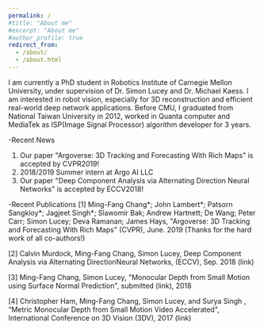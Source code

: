 ```yaml
---
permalink: /
#title: "About me"
#excerpt: "About me"
#author_profile: true
redirect_from: 
  - /about/
  - /about.html
---
```


I am currently a PhD student in Robotics Institute of Carnegie Mellon University, under supervision of Dr. Simon Lucey  and Dr. Michael Kaess. I am interested in robot vision, especially for 3D reconstruction and efficient real-world deep network applications.
Before CMU, I graduated from National Taiwan University in 2012, worked in Quanta computer and MediaTek as ISP(Image Signal Processor) algorithm developer for 3 years.

-Recent News
1. Our paper "Argoverse: 3D Tracking and Forecasting With Rich Maps" is accepted by CVPR2019!
2. 2018/2019 Summer intern at Argo AI LLC
3. Our paper "Deep Component Analysis via Alternating Direction Neural Networks" is accepted by ECCV2018!

-Recent Publications
[1] Ming-Fang Chang*; John Lambert*; Patsorn Sangkloy*; Jagjeet Singh*; Slawomir Bak; Andrew Hartnett; De Wang; Peter Carr; Simon Lucey; Deva Ramanan; James Hays, "Argoverse: 3D Tracking and Forecasting With Rich Maps" (CVPR), June. 2019  (Thanks for the hard work of all co-authors!)

[2] Calvin Murdock, Ming-Fang Chang, Simon Lucey, Deep Component Analysis via Alternating DirectionNeural Networks, (ECCV), Sep. 2018 (link)

[3] Ming-Fang Chang, Simon Lucey, "Monocular Depth from Small Motion using Surface Normal Prediction", submitted (link), 2018

[4] Christopher Ham, Ming-Fang Chang, Simon Lucey, and Surya Singh , “Metric Monocular Depth from Small Motion Video Accelerated", International Conference on 3D Vision (3DV), 2017 (link)


